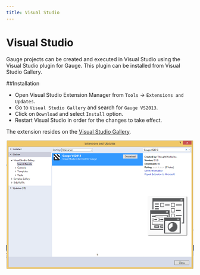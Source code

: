 ```yaml
---
title: Visual Studio
---
```


# Visual Studio

Gauge projects can be created and executed in Visual Studio using the Visual Studio plugin for Gauge. This plugin can be installed from Visual Studio Gallery.

##Installation

* Open Visual Studio Extension Manager from `Tools` -> `Extensions and Updates`.
* Go to `Visual Studio Gallery` and search for `Gauge VS2013`.
* Click on `Download` and select `Install` option.
* Restart Visual Studio in order for the changes to take effect.

The extension resides on the [Visual Studio Gallery](https://visualstudiogallery.msdn.microsoft.com/dd8ea767-aa75-4771-98f4-6c8a9055ca92).

![install plugin](visual_studio_screenshots/VS_Installation.png "install Gauge plugin")

